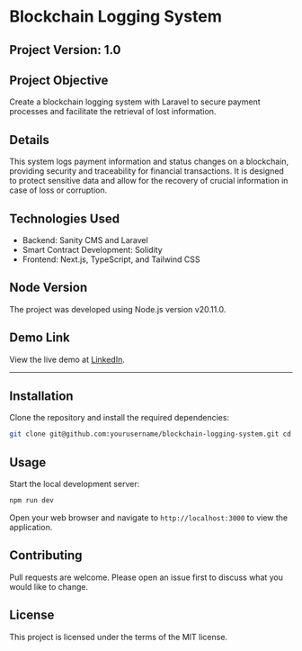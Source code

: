 # Blockchain Logging System

## Project Version: 1.0

## Project Objective

Create a blockchain logging system with Laravel to secure payment processes and facilitate the retrieval of lost information.

## Details

This system logs payment information and status changes on a blockchain, providing security and traceability for financial transactions. It is designed to protect sensitive data and allow for the recovery of crucial information in case of loss or corruption.

## Technologies Used

- Backend: Sanity CMS and Laravel
- Smart Contract Development: Solidity
- Frontend: Next.js, TypeScript, and Tailwind CSS

## Node Version

The project was developed using Node.js version v20.11.0.

## Demo Link

View the live demo at [LinkedIn](https://linkedin.com).

---

## Installation

Clone the repository and install the required dependencies:

```bash
git clone git@github.com:yourusername/blockchain-logging-system.git cd blockchain-logging-system npm install
```

## Usage

Start the local development server:

```bash
npm run dev
```

Open your web browser and navigate to `http://localhost:3000` to view the application.

## Contributing

Pull requests are welcome. Please open an issue first to discuss what you would like to change.

## License

This project is licensed under the terms of the MIT license.
